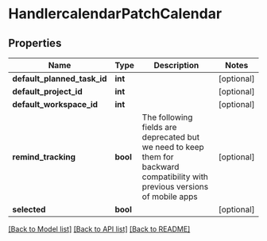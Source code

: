 # HandlercalendarPatchCalendar

## Properties

Name | Type | Description | Notes
------------ | ------------- | ------------- | -------------
**default_planned_task_id** | **int** |  | [optional] 
**default_project_id** | **int** |  | [optional] 
**default_workspace_id** | **int** |  | [optional] 
**remind_tracking** | **bool** | The following fields are deprecated but we need to keep them for backward compatibility with previous versions of mobile apps | [optional] 
**selected** | **bool** |  | [optional] 

[[Back to Model list]](../README.md#documentation-for-models) [[Back to API list]](../README.md#documentation-for-api-endpoints) [[Back to README]](../README.md)


